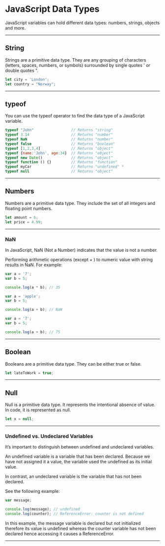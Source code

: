 # JavaScript Data Types
JavaScript variables can hold different data types: numbers, strings, objects and more.

***

## String
Strings are a primitive data type. They are any grouping of characters (letters, spaces, numbers, or symbols) surrounded by single quotes ' or double quotes ".

```js
let city = 'London';
let country = "Norway";
```
***

## typeof
You can use the typeof operator to find the data type of a JavaScript variable.

```js
typeof "John"                 // Returns "string"
typeof 3.14                   // Returns "number"
typeof NaN                    // Returns "number"
typeof false                  // Returns "boolean"
typeof [1,2,3,4]              // Returns "object"
typeof {name:'John', age:34}  // Returns "object"
typeof new Date()             // Returns "object"
typeof function () {}         // Returns "function"
typeof myCar                  // Returns "undefined" *
typeof null                   // Returns "object"
```

***

## Numbers
Numbers are a primitive data type. They include the set of all integers and floating point numbers.

```js
let amount = 6;
let price = 4.99;
```

***

### NaN 
In JavaScript, NaN (Not a Number) indicates that the value is not a number.

Performing arithmetic operations (except + ) to numeric value with string results in NaN. For example:

```js
var a = '7';
var b = 5;

console.log(a * b); // 35
```

```js
var a = 'apple';
var b = 5;

console.log(a + b); // NaN
```

```js
var a = '7';
var b = 5;

console.log(a + b); // 75
```

***

## Boolean
Booleans are a primitive data type. They can be either true or false.

```js
let lateToWork = true;
```

***

## Null
Null is a primitive data type. It represents the intentional absence of value. In code, it is represented as null.

```js
let x = null;
```

***

### Undefined vs. Undeclared Variables
It’s important to distinguish between undefined and undeclared variables.

An undefined variable is a variable that has been declared. Because we have not assigned it a value, the variable used the undefined as its initial value.

In contrast, an undeclared variable is the variable that has not been declared.

See the following example:

```js
var message;

console.log(message); // undefined
console.log(counter); // ReferenceError: counter is not defined
```
In this example, the message variable is declared but not initialized therefore its value is undefined whereas the counter variable has not been declared hence accessing it causes a ReferenceError.

***
